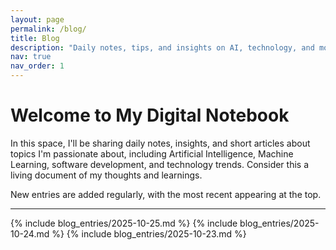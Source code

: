 ```yaml
---
layout: page
permalink: /blog/
title: Blog
description: "Daily notes, tips, and insights on AI, technology, and more."
nav: true
nav_order: 1
---
```


<div class="post">

  <h1>Welcome to My Digital Notebook</h1>
  <p>In this space, I'll be sharing daily notes, insights, and short articles about topics I'm passionate about, including Artificial Intelligence, Machine Learning, software development, and technology trends. Consider this a living document of my thoughts and learnings.</p>
  <p>New entries are added regularly, with the most recent appearing at the top.</p>
  
  <hr>

  <!-- Blog Entries Start Here (Newest First) -->

  {% include blog_entries/2025-10-25.md %}
  {% include blog_entries/2025-10-24.md %}
  {% include blog_entries/2025-10-23.md %}

  <!-- End of Blog Entries -->

</div>
